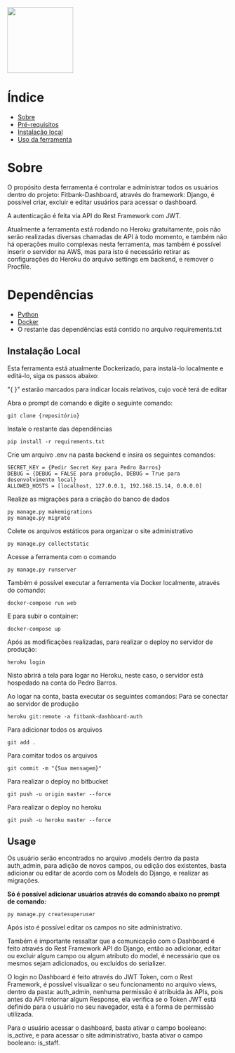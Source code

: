 <img src="https://lh3.googleusercontent.com/jxDT-_DeUCR3pk6FQckMpiRroDsUTzSWd4MfRBSiONeFwgZ56A2UEEESE4waG6ZDjHzRmpqGV8d_k6QeBxTSYNP4MpLgpPrCMJoVdvX9E2y04Gns5aFpyAVh3E9-eTJCkB-6gWxAKo6p2BEnqR2jK7m72C_nHYkWn3tQEw5rWHFm7pYoIxStqfRujIqxiuKJTkNXRJd6eo7SKdWyEUHJN50hnf4IWlrUVVssdkyGK4PPt-xirqagUaUxJIvdsL3HjIWjOv5K5hzZY5FA1EmXgtHPWjslD9w9ChGZWDoeycZIBIA5g0qnTy0HHWDIEPx71EDC-vJygh2gJtIYm2o8FFlEAz_k3sxayP3kd-3gmWlx-btKxWcYbVg9HRiGgbZljd-RrMuInm6ApoLcLQkYd171lPH8e9ix5EwJ-GSvj6lQQVjTIzUIXMtv7UhzTPj7Yz9IffgdeMkjiDvqT95mtMvLUMTw3_6eBjrvCFEuRMV4MZmmF8aR-_NxYLEa5brk-bN4O8PWUfD1xV9gQDivFSaFmO0M8sbxaxo917q6TcvzjowxoN-cTIa3EHepCjuzfBSrUs5uifeHKk-BFN38H-8JZAnIbwM8NbPUIPAkMcDgKOqtjSOVP7F64ECHIraOgWTIwd-wFp7nP6enWzYFv0msYPUIxuSpgxZBJqq8kM3CaUx8cQbsrSZajC_4zoNB960vJsbwUoU22D9uHKa0hrJlDdn9bsHBquZC_uDC9bD59nyKmnTwufSzlkkLvdP6cWhPNPbIQ1fBtwBEMX_iW0VZ1Zv95LACY-ZWgoAs3ZBK-INndywFRI45LrxGHjHwOiFU-1HAg_QWC-bl16iH-Y7eS_mkbeATPwxqFgrlJz_XWIiy1T8bPaIJxYaqRzDTV1W9I-PPZ1yTUhtmm-mgB8l4rSswPmYi5qDrCQ=s500-no?authuser=0" style="width: 150px; height: auto;"/>

# Índice

- [Sobre](#about)
- [Pré-requisitos](#prerequisites)
- [Instalação local](#getting_started)
- [Uso da ferramenta](#usage)

# Sobre <a name = "about"></a>

O propósito desta ferramenta é controlar e administrar todos os usuários dentro do projeto: Fitbank-Dashboard, através do framework: Django, é possível criar, excluir e editar usuários para acessar o dashboard.

A autenticação é feita via API do Rest Framework com JWT.

Atualmente a ferramenta está rodando no Heroku gratuitamente, pois não serão realizadas diversas chamadas de API à todo momento, e também não há operações muito complexas nesta ferramenta, mas também é possível inserir o servidor na AWS, mas para isto é necessário retirar as configurações do Heroku do arquivo settings em backend, e remover o Procfile.

# Dependências <a name="prerequisites"></a>

- [Python](https://www.python.org/)
- [Docker](https://www.docker.com/)
- O restante das dependências está contido no arquivo requirements.txt

## Instalação Local <a name = "getting_started"></a>

Esta ferramenta está atualmente Dockerizado, para instalá-lo localmente e editá-lo, siga os passos abaixo:

"{ }" estarão marcados para indicar locais relativos, cujo você terá de editar

Abra o prompt de comando e digite o seguinte comando:

```
git clone {repositório}
```

Instale o restante das dependências

```
pip install -r requirements.txt
```

Crie um arquivo .env na pasta backend e insira os seguintes comandos:
```
SECRET_KEY = {Pedir Secret Key para Pedro Barros}
DEBUG = {DEBUG = FALSE para produção, DEBUG = True para desenvolvimento local}
ALLOWED_HOSTS = [localhost, 127.0.0.1, 192.168.15.14, 0.0.0.0]
```

Realize as migrações para a criação do banco de dados
```
py manage.py makemigrations
py manage.py migrate
```

Colete os arquivos estáticos para organizar o site administrativo
```
py manage.py collectstatic
```

Acesse a ferramenta com o comando
```
py manage.py runserver
```

Também é possível executar a ferramenta via Docker localmente, através do comando:
```
docker-compose run web
```

E para subir o container:
```
docker-compose up
```

Após as modificações realizadas, para realizar o deploy no servidor de produção:
```
heroku login
```

Nisto abrirá a tela para logar no Heroku, neste caso, o servidor está hospedado na conta do Pedro Barros.

Ao logar na conta, basta executar os seguintes comandos:
Para se conectar ao servidor de produção
```
heroku git:remote -a fitbank-dashboard-auth
```

Para adicionar todos os arquivos
```
git add .
```

Para comitar todos os arquivos
```
git commit -m "{Sua mensagem}"
```

Para realizar o deploy no bitbucket
```
git push -u origin master --force
```

Para realizar o deploy no heroku
```
git push -u heroku master --force
```

## Usage <a name = "usage"></a>

Os usuário serão encontrados no arquivo .models dentro da pasta auth_admin, para adição de novos campos, ou edição dos existentes, basta adicionar ou editar de acordo com os Models do Django, e realizar as migrações.

**Só é possível adicionar usuários através do comando abaixo no prompt de comando:**
```
py manage.py createsuperuser
```

Após isto é possível editar os campos no site administrativo.

Também é importante ressaltar que a comunicação com o Dashboard é feito através do Rest Framework API do Django, então ao adicionar, editar ou excluir algum campo ou algum atributo do model, é necessário que os mesmos sejam adicionados, ou excluídos do serializer.

O login no Dashboard é feito através do JWT Token, com o Rest Framework, é possível visualizar o seu funcionamento no arquivo views, dentro da pasta: auth_admin, nenhuma permissão é atribuida às APIs, pois antes da API retornar algum Response, ela verifica se o Token JWT está definido para o usuário no seu navegador, esta é a forma de permissão utilizada.

Para o usuário acessar o dashboard, basta ativar o campo booleano: is_active, e para acessar o site administrativo, basta ativar o campo booleano: is_staff.